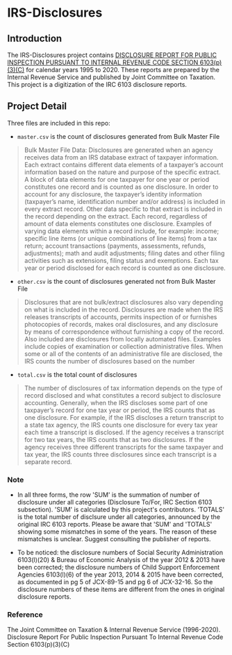 # IRS-Disclosures
## Introduction
The IRS-Disclosures project contains [DISCLOSURE REPORT FOR PUBLIC INSPECTION PURSUANT TO INTERNAL REVENUE CODE SECTION 6103(p)(3)(C)](https://www.jct.gov/search/?keyword=Disclosure%20report%20for%20public%20inspection%20pursuant%20to%20Internal%20Revenue%20code%20section%206103(p)(3)(C)&it=content) for calendar years 1995 to 2020. These reports are prepared by the Internal Revenue Service and published by Joint Committee on Taxation. This project is a digitization of the IRC 6103 disclosure reports.

## Project Detail
Three files are included in this repo:
- `master.csv` is the count of disclosures generated from Bulk Master File

> Bulk Master File Data: Disclosures are generated when an agency receives data from an IRS database extract of taxpayer information. Each extract contains different data elements of a taxpayer’s account information based on the nature and purpose of the specific extract. A block of data elements for one taxpayer for one year or period constitutes one record and is counted as one disclosure. In order to account for any disclosure, the taxpayer’s identity information (taxpayer’s name, identification number and/or address) is included in every extract record. Other data specific to that extract is included in the record depending on the extract. Each record, regardless of amount of data elements constitutes one disclosure. Examples of varying data elements within a record include, for example: income; specific line items (or unique combinations of line items) from a tax return; account transactions (payments, assessments, refunds, adjustments); math and audit adjustments; filing dates and other filing activities such as extensions, filing status and exemptions. Each tax year or period disclosed for each record is counted as one disclosure.

- `other.csv` is the count of disclosures generated not from Bulk Master File 

> Disclosures that are not bulk/extract disclosures also vary depending on what is included in the record. Disclosures are made when the IRS releases transcripts of accounts, permits inspection of or furnishes photocopies of records, makes oral disclosures, and any disclosure by means of correspondence without furnishing a copy of the record. Also included are disclosures from locally automated files. Examples include copies of examination or collection administrative files. When some or all of the contents of an administrative file are disclosed, the IRS counts the number of disclosures based on the number

- `total.csv` is the total count of disclosures 

> The number of disclosures of tax information depends on the type of record disclosed and what constitutes a record subject to disclosure accounting. Generally, when the IRS discloses some part of one taxpayer’s record for one tax year or period, the IRS counts that as one disclosure. For example, if the IRS discloses a return transcript to a state tax agency, the IRS counts one disclosure for every tax year each time a transcript is disclosed. If the agency receives a transcript for two tax years, the IRS counts that as two disclosures. If the agency receives three different transcripts for the same taxpayer and tax year, the IRS counts three disclosures since each transcript is a separate record.


### Note
- In all three forms, the row 'SUM' is the summation of number of disclosure under all categories (Disclosure To/For, IRC Section 6103 subsection). 'SUM' is calculated by this project's contributors. 'TOTALS' is the total number of disclsure under all categories, announced by the original IRC 6103 reports. Please be aware that 'SUM' and 'TOTALS' showing some mismatches in some of the years. The reason of these mismatches is unclear. Suggest consulting the publisher of reports.

- To be noticed: the disclosure numbers of Social Security Administration 6103(l)(20) & Bureau of Economic Analysis of the year 2012 & 2013 have been corrected; the disclosure numbers of Child Support Enforcement Agencies 6103(l)(6) of the year 2013, 2014 & 2015 have been corrected, as documented in pg 5 of JCX-89-15 and pg 6 of JCX-32-16. So the disclosure numbers of these items are different from the ones in original disclosure reports.

### Reference
The Joint Committee on Taxation & Internal Revenue Service (1996-2020). Disclosure Report For Public Inspection Pursuant To Internal Revenue Code Section 6103(p)(3)(C) 
